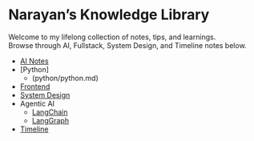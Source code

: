 # Narayan’s Knowledge Library

Welcome to my lifelong collection of notes, tips, and learnings.  
Browse through AI, Fullstack, System Design, and Timeline notes below.

- [AI Notes](ai/transformers.md)
- [Python]
  - (python/python.md)
- [Frontend](fullstack/react-performance.md)
- [System Design](system-design/cache-strategies.md)
- Agentic AI
  - [LangChain](agentic/langchain.md)
  - [LangGraph](agentic/langgraph.md)
- [Timeline](timeline/2025-08-week3.md)

